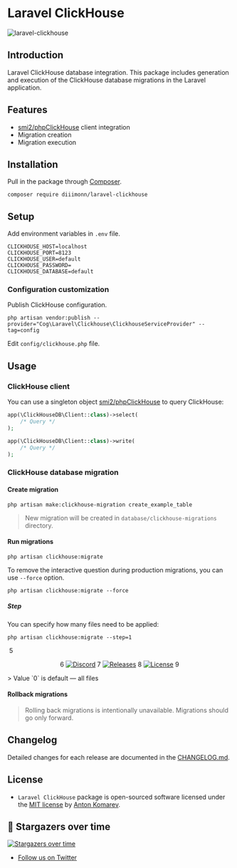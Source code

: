 # Laravel ClickHouse

![laravel-clickhouse](https://user-images.githubusercontent.com/1849174/158847081-af69213c-7f66-40e8-be0b-f127f128c653.png)

## Introduction

Laravel ClickHouse database integration.
This package includes generation and execution of the ClickHouse database migrations in the Laravel application.

## Features

- [smi2/phpClickHouse] client integration
- Migration creation
- Migration execution

## Installation

Pull in the package through [Composer](https://getcomposer.org/).

```shell
composer require diiimonn/laravel-clickhouse
```

## Setup

Add environment variables in `.env` file.

```dotenv
CLICKHOUSE_HOST=localhost
CLICKHOUSE_PORT=8123
CLICKHOUSE_USER=default
CLICKHOUSE_PASSWORD=
CLICKHOUSE_DATABASE=default
```

### Configuration customization

Publish ClickHouse configuration.

```shell
php artisan vendor:publish --provider="Cog\Laravel\Clickhouse\ClickhouseServiceProvider" --tag=config
```

Edit `config/clickhouse.php` file.

## Usage

### ClickHouse client

You can use a singleton object [smi2/phpClickHouse] to query ClickHouse:

```php
app(\ClickHouseDB\Client::class)->select(
    /* Query */
);

app(\ClickHouseDB\Client::class)->write(
    /* Query */
);
```

### ClickHouse database migration

#### Create migration

```shell
php artisan make:clickhouse-migration create_example_table
```

> New migration will be created in `database/clickhouse-migrations` directory.

#### Run migrations

```shell
php artisan clickhouse:migrate
```

To remove the interactive question during production migrations, you can use `--force` option.

```shell
php artisan clickhouse:migrate --force
```

##### Step

You can specify how many files need to be applied:

```shell
php artisan clickhouse:migrate --step=1
```
​
5
<p align="center">
6
<a href="https://discord.gg/YcZDjNTzSa"><img src="https://img.shields.io/static/v1?logo=discord&label=&message=Discord&color=36393f&style=flat-square" alt="Discord"></a>
7
<a href="https://github.com/cybercog/laravel-clickhouse/releases"><img src="https://img.shields.io/github/release/cybercog/laravel-clickhouse.svg?style=flat-square" alt="Releases"></a>
8
<a href="https://github.com/cybercog/laravel-clickhouse/blob/master/LICENSE"><img src="https://img.shields.io/github/license/cybercog/laravel-clickhouse.svg?style=flat-square" alt="License"></a>
9
</p>
> Value `0` is default — all files

#### Rollback migrations

> Rolling back migrations is intentionally unavailable. Migrations should go only forward.

## Changelog

Detailed changes for each release are documented in the [CHANGELOG.md](https://github.com/cybercog/laravel-clickhouse/blob/master/CHANGELOG.md).

## License

- `Laravel ClickHouse` package is open-sourced software licensed under the [MIT license](LICENSE) by [Anton Komarev].

## 🌟 Stargazers over time

[![Stargazers over time](https://chart.yhype.me/github/repository-star/v1/R_kgDOHA8mbQ.svg)](https://yhype.me?utm_source=github&utm_medium=cybercog-laravel-clickhouse&utm_content=chart-repository-star-cumulative)

- [Follow us on Twitter]

[Anton Komarev]: https://komarev.com
[CyberCog]: https://cybercog.su
[Follow us on Twitter]: https://twitter.com/cybercog
[smi2/phpClickHouse]: https://github.com/smi2/phpClickHouse#start
